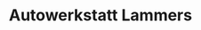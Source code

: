 ---
title: "Autowerkstatt Lammers"
url: /suedbrookmerland/autowerkstatt-lammers/
shop: Autowerkstatt
---